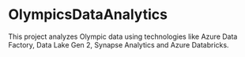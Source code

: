 # OlympicsDataAnalytics
This project analyzes Olympic data using technologies like Azure Data Factory, Data Lake Gen 2, Synapse Analytics and Azure Databricks.
